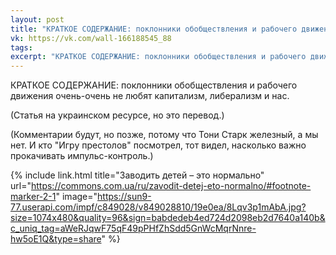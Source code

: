```yaml
---
layout: post
title: "КРАТКОЕ СОДЕРЖАНИЕ: поклонники обобществления и рабочего движения очень-очень не любят капитализм, либерализм и нас."
vk: https://vk.com/wall-166188545_88
tags: 
excerpt: "КРАТКОЕ СОДЕРЖАНИЕ: поклонники обобществления и рабочего движения очень-очень не любят капитализм, либерализм и нас."
---
```

КРАТКОЕ СОДЕРЖАНИЕ: поклонники обобществления и рабочего движения очень-очень не любят капитализм, либерализм и нас.

(Статья на украинском ресурсе, но это перевод.)

(Комментарии будут, но позже, потому что Тони Старк железный, а мы нет. И кто "Игру престолов" посмотрел, тот видел, насколько важно прокачивать импульс-контроль.)

{% include link.html title="Заводить детей – это нормально" url="https://commons.com.ua/ru/zavodit-detej-eto-normalno/#footnote-marker-2-1" image="https://sun9-77.userapi.com/impf/c849028/v849028810/19e0ea/8Lqv3p1mAbA.jpg?size=1074x480&quality=96&sign=babdedeb4ed724d2098eb2d7640a140b&c_uniq_tag=aWeRJqwF75qF49pPHfZhSdd5GnWcMqrNnre-hw5oE1Q&type=share" %}